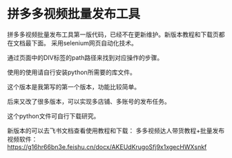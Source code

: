 # 拼多多视频批量发布工具 
拼多多视频批量发布工具第一版代码，已经不在更新维护。新版本教程和下载页都在文档最下面。
采用selenium网页自动化技术。

通过页面中的DIV标签的path路径来找到对应操作的步骤。

使用的使用请自行安装python所需要的库文件。

这个版本是我第写的第一个版本，功能比较简单。

后来又改了很多版本，可以实现多店铺、多账号的发布任务。

这个python文件可自行下载研究。


新版本的可以去飞书文档查看使用教程和下载：
多多视频达人带货教程+批量发布视频软件：
https://g16hr66bn3e.feishu.cn/docx/AKEUdKrugoSfj9x1xgecHWXsnkf

